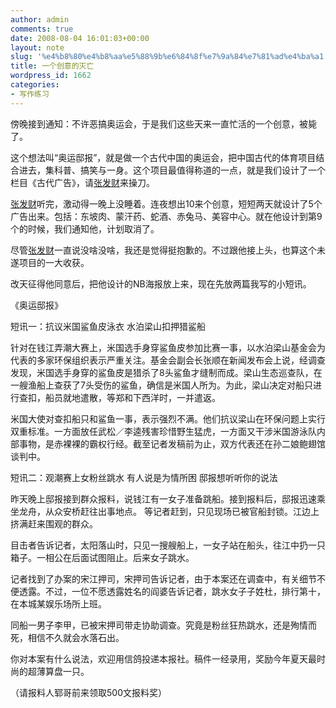 ```yaml
---
author: admin
comments: true
date: 2008-08-04 16:01:03+00:00
layout: note
slug: '%e4%b8%80%e4%b8%aa%e5%88%9b%e6%84%8f%e7%9a%84%e7%81%ad%e4%ba%a1'
title: 一个创意的灭亡
wordpress_id: 1662
categories:
- 写作练习
---
```


傍晚接到通知：不许恶搞奥运会，于是我们这些天来一直忙活的一个创意，被毙了。

这个想法叫“奥运邸报”，就是做一个古代中国的奥运会，把中国古代的体育项目结合进去，集科普、搞笑与一身。这个项目最值得称道的一点，就是我们设计了一个栏目《古代广告》，请[张发财](http://www.bullog.cn/blogs/zhangfacai/)来操刀。

[张发财](http://www.bullog.cn/blogs/zhangfacai/)听完，激动得一晚上没睡着。连夜想出10来个创意，短短两天就设计了5个广告出来。包括：东坡肉、蒙汗药、蛇酒、赤兔马、美容中心。就在他设计到第9个的时候，我们通知他，计划取消了。

尽管[张发财](http://www.bullog.cn/blogs/zhangfacai/)一直说没啥没啥，我还是觉得挺抱歉的。不过跟他接上头，也算这个未遂项目的一大收获。

改天征得他同意后，把他设计的NB海报放上来，现在先放两篇我写的小短讯。

《奥运邸报》

短讯一：抗议米国鲨鱼皮泳衣 水泊梁山扣押猎鲨船

针对在钱江弄潮大赛上，米国选手身穿鲨鱼皮参加比赛一事，以水泊梁山基金会为代表的多家环保组织表示严重关注。基金会副会长张顺在新闻发布会上说，经调查发现，米国选手身穿的鲨鱼皮是猎杀了8头鲨鱼才缝制而成。梁山生态巡查队，在一艘渔船上查获了7头受伤的鲨鱼，确信是米国人所为。为此，梁山决定对船只进行查扣，船员就地遣散，等郑和下西洋时，一并遣返。

米国大使对查扣船只和鲨鱼一事，表示强烈不满。他们抗议梁山在环保问题上实行双重标准。一方面放任武松／李逵残害珍惜野生猛虎，一方面又干涉米国游泳队内部事物，是赤裸裸的霸权行经。截至记者发稿前为止，双方代表还在孙二娘鲍翅馆谈判中。

短讯二：观潮赛上女粉丝跳水 有人说是为情所困 
邸报想听听你的说法

昨天晚上邸报接到群众报料，说钱江有一女子准备跳船。接到报料后，邸报迅速乘坐龙舟，从众安桥赶往出事地点。
等记者赶到，只见现场已被官船封锁。江边上挤满赶来围观的群众。

目击者告诉记者，太阳落山时，只见一搜艘船上，一女子站在船头，往江中扔一只箱子。一相公在后面试图阻止。后来女子跳水。

记者找到了办案的宋江押司，宋押司告诉记者，由于本案还在调查中，有关细节不便透露。不过，一位不愿透露姓名的阎婆告诉记者，跳水女子子姓杜，排行第十，在本城某娱乐场所上班。

同船一男子李甲，已被宋押司带走协助调查。究竟是粉丝狂热跳水，还是殉情而死，相信不久就会水落石出。

你对本案有什么说法，欢迎用信鸽投递本报社。稿件一经录用，奖励今年夏天最时尚的超薄算盘一只。

（请报料人郓哥前来领取500文报料奖）
